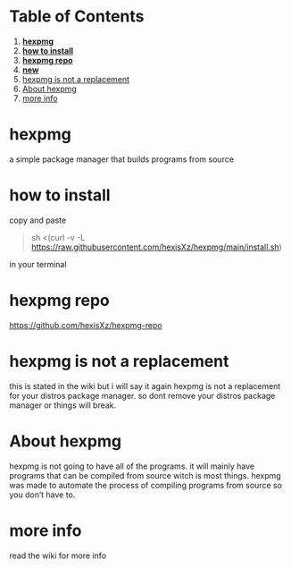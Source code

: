 
# Table of Contents

1.  [**hexpmg**](#org018ad28)
2.  [**how to install**](#org045f10a)
3.  [**hexpmg repo**](#org5bc342d)
4.  [**new**](#orgb149e50)
5.  [hexpmg is not a replacement](#orgd87cbbc)
6.  [About hexpmg](#org0fde68a)
7.  [more info](#org22f01f6)



<a id="org018ad28"></a>

# **hexpmg**

a simple package manager that builds programs from source


<a id="org045f10a"></a>

# **how to install**

copy and paste

> 
> 
> sh <(curl -v -L https://raw.githubusercontent.com/hexisXz/hexpmg/main/install.sh)

in your terminal


<a id="org5bc342d"></a>

# **hexpmg repo**

<https://github.com/hexisXz/hexpmg-repo>



# hexpmg is not a replacement

this is stated in the wiki but i will say it again <span class="underline">hexpmg is not a replacement for your distros package manager</span>. so dont remove your distros package manager or things will break.


<a id="org0fde68a"></a>

# About hexpmg

hexpmg is not going to have all of the programs. it will mainly have programs that can be compiled from source witch is most things. hexpmg was made to automate the process of compiling programs from source so you don&rsquo;t have to.


<a id="org22f01f6"></a>

# more info

read the wiki for more info

